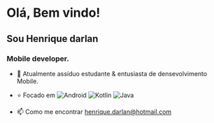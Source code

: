 
 # Olá, Bem vindo! 
 ## Sou Henrique darlan</h1>

 
### Mobile developer.
 
- :briefcase: Atualmente assíduo estudante & entusiasta de densevolvimento Mobile.
- :star: Focado em ![Android](https://img.shields.io/badge/-Android-black?style=flat-square&logo=android)  ![Kotlin](https://img.shields.io/badge/-Kotlin-black?style=flat-square&logo=kotlin) ![Java](https://www.flaticon.com/svg/vstatic/svg/226/226777.svg?token=exp=1619729421~hmac=d6245f3662632cd7f13883a4cd22de51)

- 📫 Como me encontrar henrique.darlan@hotmail.com
